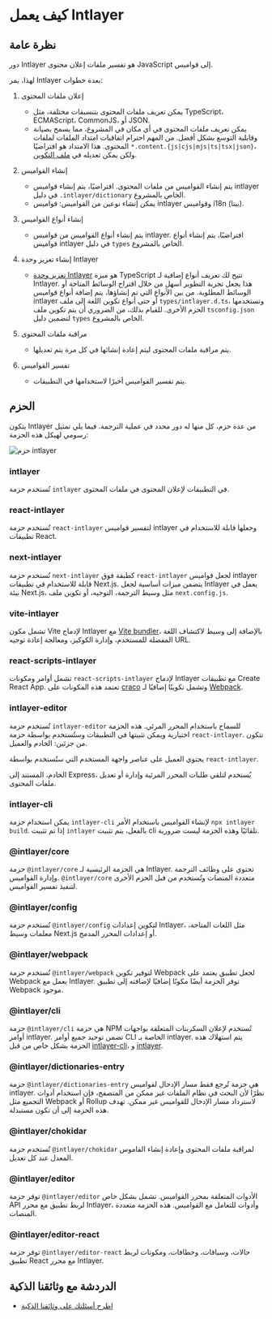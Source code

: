# كيف يعمل Intlayer

## نظرة عامة

دور Intlayer هو تفسير ملفات إعلان محتوى JavaScript إلى قواميس.

لهذا، يمر Intlayer بعدة خطوات:

1. إعلان ملفات المحتوى

   - يمكن تعريف ملفات المحتوى بتنسيقات مختلفة، مثل TypeScript، ECMAScript، CommonJS، أو JSON.
   - يمكن تعريف ملفات المحتوى في أي مكان في المشروع، مما يسمح بصيانة وقابلية التوسع بشكل أفضل. من المهم احترام اتفاقيات امتداد الملفات لملفات المحتوى. هذا الامتداد هو افتراضيًا `*.content.{js|cjs|mjs|ts|tsx|json}`، ولكن يمكن تعديله في [ملف التكوين](https://github.com/aymericzip/intlayer/blob/main/docs/ar/configuration.md).

2. إنشاء القواميس

   - يتم إنشاء القواميس من ملفات المحتوى. افتراضيًا، يتم إنشاء قواميس intlayer في دليل `.intlayer/dictionary` الخاص بالمشروع.
   - يمكن إنشاء نوعين من القواميس: قواميس intlayer وقواميس i18n (بيتا).

3. إنشاء أنواع القواميس

   - يتم إنشاء أنواع القواميس من قواميس intlayer. افتراضيًا، يتم إنشاء أنواع قواميس intlayer في دليل `types` الخاص بالمشروع.

4. إنشاء تعزيز وحدة Intlayer

   - [تعزيز وحدة Intlayer](https://www.typescriptlang.org/docs/handbook/declaration-merging.html) هو ميزة TypeScript تتيح لك تعريف أنواع إضافية لـ Intlayer. هذا يجعل تجربة التطوير أسهل من خلال اقتراح الوسائط المتاحة أو الوسائط المطلوبة.
     من بين الأنواع التي تم إنشاؤها، يتم إضافة أنواع قواميس intlayer أو حتى أنواع تكوين اللغة إلى ملف `types/intlayer.d.ts`، وتستخدمها الحزم الأخرى. للقيام بذلك، من الضروري أن يتم تكوين ملف `tsconfig.json` لتضمين دليل `types` الخاص بالمشروع.

5. مراقبة ملفات المحتوى

   - يتم مراقبة ملفات المحتوى ليتم إعادة إنشائها في كل مرة يتم تعديلها.

6. تفسير القواميس
   - يتم تفسير القواميس أخيرًا لاستخدامها في التطبيقات.

## الحزم

يتكون Intlayer من عدة حزم، كل منها له دور محدد في عملية الترجمة. فيما يلي تمثيل رسومي لهيكل هذه الحزمة:

![حزم intlayer](https://github.com/aymericzip/intlayer/blob/main/docs/assets/packages_dependency_graph.svg)

### intlayer

تُستخدم حزمة `intlayer` في التطبيقات لإعلان المحتوى في ملفات المحتوى.

### react-intlayer

تُستخدم حزمة `react-intlayer` لتفسير قواميس intlayer وجعلها قابلة للاستخدام في تطبيقات React.

### next-intlayer

تُستخدم حزمة `next-intlayer` كطبقة فوق `react-intlayer` لجعل قواميس intlayer قابلة للاستخدام في تطبيقات Next.js. يتضمن ميزات أساسية لجعل Intlayer يعمل في بيئة Next.js، مثل وسيط الترجمة، التوجيه، أو تكوين ملف `next.config.js`.

### vite-intlayer

تشمل مكون Vite لإدماج Intlayer مع [Vite bundler](https://vite.dev/guide/why.html#why-bundle-for-production)، بالإضافة إلى وسيط لاكتشاف اللغة المفضلة للمستخدم، وإدارة الكوكيز، ومعالجة إعادة توجيه URL.

### react-scripts-intlayer

تشمل أوامر ومكونات `react-scripts-intlayer` لإدماج Intlayer مع تطبيقات Create React App. تعتمد هذه المكونات على [craco](https://craco.js.org/) وتشمل تكوينًا إضافيًا لـ [Webpack](https://webpack.js.org/).

### intlayer-editor

تُستخدم حزمة `intlayer-editor` للسماح باستخدام المحرر المرئي. هذه الحزمة اختيارية ويمكن تثبيتها في التطبيقات وستُستخدم بواسطة حزمة `react-intlayer`.
تتكون من جزئين: الخادم والعميل.

يحتوي العميل على عناصر واجهة المستخدم التي ستُستخدم بواسطة `react-intlayer`.

الخادم، المستند إلى Express، يُستخدم لتلقي طلبات المحرر المرئية وإدارة أو تعديل ملفات المحتوى.

### intlayer-cli

يمكن استخدام حزمة `intlayer-cli` لإنشاء القواميس باستخدام الأمر `npx intlayer build`. إذا تم تثبيت `intlayer` بالفعل، يتم تثبيت cli تلقائيًا وهذه الحزمة ليست ضرورية.

### @intlayer/core

حزمة `@intlayer/core` هي الحزمة الرئيسية لـ Intlayer. تحتوي على وظائف الترجمة وإدارة القواميس. `@intlayer/core` متعددة المنصات وتُستخدم من قبل الحزم الأخرى لتنفيذ تفسير القواميس.

### @intlayer/config

تُستخدم حزمة `@intlayer/config` لتكوين إعدادات Intlayer، مثل اللغات المتاحة، معلمات وسيط Next.js أو إعدادات المحرر المدمج.

### @intlayer/webpack

تُستخدم حزمة `@intlayer/webpack` لتوفير تكوين Webpack لجعل تطبيق يعتمد على Webpack يعمل مع Intlayer. توفر الحزمة أيضًا مكونًا إضافيًا لإضافته إلى تطبيق Webpack موجود.

### @intlayer/cli

حزمة `@intlayer/cli` هي حزمة NPM تُستخدم لإعلان السكربتات المتعلقة بواجهات أوامر intlayer. تضمن توحيد جميع أوامر CLI الخاصة بـ intlayer. يتم استهلاك هذه الحزمة بشكل خاص من قبل [intlayer-cli](https://github.com/aymericzip/intlayer/tree/main/docs/ar/packages/intlayer-cli/index.md)، و [intlayer](https://github.com/aymericzip/intlayer/tree/main/docs/ar/packages/intlayer/index.md).

### @intlayer/dictionaries-entry

حزمة `@intlayer/dictionaries-entry` هي حزمة تُرجع فقط مسار الإدخال لقواميس intlayer. نظرًا لأن البحث في نظام الملفات غير ممكن من المتصفح، فإن استخدام أدوات التجميع مثل Webpack أو Rollup لاسترداد مسار الإدخال للقواميس غير ممكن. تهدف هذه الحزمة إلى أن تكون مستبدلة.

### @intlayer/chokidar

تُستخدم حزمة `@intlayer/chokidar` لمراقبة ملفات المحتوى وإعادة إنشاء القاموس المعدل عند كل تعديل.

### @intlayer/editor

توفر حزمة `@intlayer/editor` الأدوات المتعلقة بمحرر القواميس. تشمل بشكل خاص API لربط تطبيق مع محرر Intlayer، وأدوات للتعامل مع القواميس. هذه الحزمة متعددة المنصات.

### @intlayer/editor-react

توفر حزمة `@intlayer/editor-react` حالات، وسياقات، وخطافات، ومكونات لربط تطبيق React مع محرر Intlayer.

## الدردشة مع وثائقنا الذكية

- [اطرح أسئلتك على وثائقنا الذكية](https://intlayer.org/ar/docs/chat)
